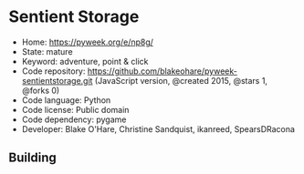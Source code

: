 # Sentient Storage

- Home: https://pyweek.org/e/np8g/
- State: mature
- Keyword: adventure, point & click
- Code repository: https://github.com/blakeohare/pyweek-sentientstorage.git (JavaScript version, @created 2015, @stars 1, @forks 0)
- Code language: Python
- Code license: Public domain
- Code dependency: pygame
- Developer: Blake O'Hare, Christine Sandquist, ikanreed, SpearsDRacona

## Building
